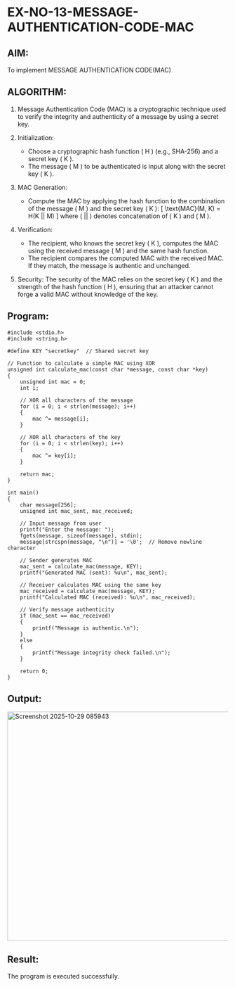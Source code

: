 # EX-NO-13-MESSAGE-AUTHENTICATION-CODE-MAC

## AIM:
To implement MESSAGE AUTHENTICATION CODE(MAC)

## ALGORITHM:

1. Message Authentication Code (MAC) is a cryptographic technique used to verify the integrity and authenticity of a message by using a secret key.

2. Initialization:
   - Choose a cryptographic hash function \( H \) (e.g., SHA-256) and a secret key \( K \).
   - The message \( M \) to be authenticated is input along with the secret key \( K \).

3. MAC Generation:
   - Compute the MAC by applying the hash function to the combination of the message \( M \) and the secret key \( K \): 
     \[
     \text{MAC}(M, K) = H(K || M)
     \]
     where \( || \) denotes concatenation of \( K \) and \( M \).

4. Verification:
   - The recipient, who knows the secret key \( K \), computes the MAC using the received message \( M \) and the same hash function.
   - The recipient compares the computed MAC with the received MAC. If they match, the message is authentic and unchanged.

5. Security: The security of the MAC relies on the secret key \( K \) and the strength of the hash function \( H \), ensuring that an attacker cannot forge a valid MAC without knowledge of the key.

## Program:
```
#include <stdio.h>
#include <string.h>

#define KEY "secretkey"  // Shared secret key

// Function to calculate a simple MAC using XOR
unsigned int calculate_mac(const char *message, const char *key)
{
    unsigned int mac = 0;
    int i;

    // XOR all characters of the message
    for (i = 0; i < strlen(message); i++)
    {
        mac ^= message[i];
    }

    // XOR all characters of the key
    for (i = 0; i < strlen(key); i++)
    {
        mac ^= key[i];
    }

    return mac;
}

int main()
{
    char message[256];
    unsigned int mac_sent, mac_received;

    // Input message from user
    printf("Enter the message: ");
    fgets(message, sizeof(message), stdin);
    message[strcspn(message, "\n")] = '\0';  // Remove newline character

    // Sender generates MAC
    mac_sent = calculate_mac(message, KEY);
    printf("Generated MAC (sent): %u\n", mac_sent);

    // Receiver calculates MAC using the same key
    mac_received = calculate_mac(message, KEY);
    printf("Calculated MAC (received): %u\n", mac_received);

    // Verify message authenticity
    if (mac_sent == mac_received)
    {
        printf("Message is authentic.\n");
    }
    else
    {
        printf("Message integrity check failed.\n");
    }

    return 0;
}
```


## Output:
<img width="866" height="521" alt="Screenshot 2025-10-29 085943" src="https://github.com/user-attachments/assets/9ac2bdad-bab9-4e29-aa8f-cce74c31b4b2" />



## Result:
The program is executed successfully.
